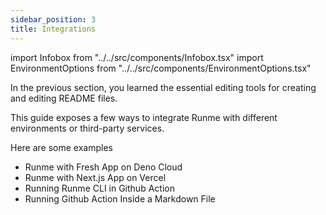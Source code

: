 ```yaml
---
sidebar_position: 3
title: Integrations
---
```


import Infobox from "../../src/components/Infobox.tsx"
import EnvironmentOptions from "../../src/components/EnvironmentOptions.tsx"

In the previous section, you learned the essential editing tools for creating and editing README files.

This guide exposes a few ways to integrate Runme with different environments or third-party services.

Here are some examples

* Runme with Fresh App on Deno Cloud
* Runme with Next.js App on Vercel
* Running Runme CLI in Github Action
* Running Github Action Inside a Markdown File
